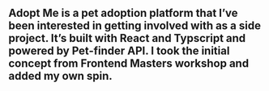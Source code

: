 ## Adopt Me is a pet adoption platform that I’ve been interested in getting involved with as a side project. It’s built with React and Typscript and powered by Pet-finder API. I took the initial concept from Frontend Masters workshop and added my own spin.
